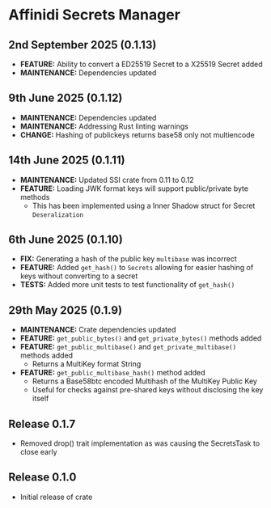 # Affinidi Secrets Manager

## 2nd September 2025 (0.1.13)

* **FEATURE:** Ability to convert a ED25519 Secret to a X25519 Secret added
* **MAINTENANCE:** Dependencies updated

## 9th June 2025 (0.1.12)

* **MAINTENANCE:** Dependencies updated
* **MAINTENANCE:** Addressing Rust linting warnings
* **CHANGE:** Hashing of publickeys returns base58 only not multiencode

## 14th June 2025 (0.1.11)

* **MAINTENANCE:** Updated SSI crate from 0.11 to 0.12
* **FEATURE:** Loading JWK format keys will support public/private byte methods
  * This has been implemented using a Inner Shadow struct for Secret `Deseralization`

## 6th June 2025 (0.1.10)

* **FIX:** Generating a hash of the public key `multibase` was incorrect
* **FEATURE:** Added `get_hash()` to `Secrets` allowing for easier hashing of keys
without converting to a secret
* **TESTS:** Added more unit tests to test functionality of `get_hash()`

## 29th May 2025 (0.1.9)

* **MAINTENANCE:** Crate dependencies updated
* **FEATURE:** `get_public_bytes()` and `get_private_bytes()` methods added
* **FEATURE:** `get_public_multibase()` and `get_private_multibase()` methods added
  * Returns a MultiKey format String
* **FEATURE:** `get_public_multibase_hash()` method added
  * Returns a Base58btc encoded Multihash of the MultiKey Public Key
  * Useful for checks against pre-shared keys without disclosing the key itself

## Release 0.1.7

* Removed drop() trait implementation as was causing the SecretsTask to close early

## Release 0.1.0

* Initial release of crate
